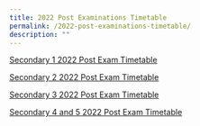 ```yaml
---
title: 2022 Post Examinations Timetable
permalink: /2022-post-examinations-timetable/
description: ""
---
```

[Secondary 1 2022 Post Exam Timetable](/files/Sec-1-May-2022-Post-Exam-TT-updated.pdf)

[Secondary 2 2022 Post Exam Timetable](/files/Sec-2-May-2022-Post-Exam-TT-updated.pdf)

[Secondary 3 2022 Post Exam Timetable](/files/Sec-3-May-2022-Post-Exam-TT-updated.pdf)

[Secondary 4 and 5 2022 Post Exam Timetable](/files/Sec-4-and-5-May-2022-Post-Exam-TT-updated.pdf)